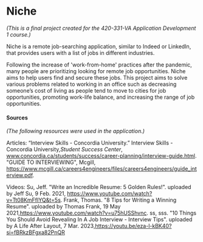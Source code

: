 # Niche
*(This is a final project created for the 420-331-VA Application Development 1 course.)* 

Niche is a remote job-searching application, similar to Indeed or LinkedIn, that provides users with a list of jobs in different industries. 

Following the increase of 'work-from-home' practices after the pandemic, many people are prioritizing looking for remote job opportunities. Niche aims to help users find and secure these jobs. 
This project aims to solve various problems related to working in an office such as decreasing someone’s cost of living as people tend to move to cities for job opportunities, promoting work-life balance, and increasing the range of job opportunities.

#### Sources
*(The following resources were used in the application.)* 

Articles:
  “Interview Skills - Concordia University.” Interview Skills - Concordia University,_Student Success Center_, www.concordia.ca/students/success/career-planning/interview-guide.html. 
  "GUIDE TO INTERVIEWING", Mcgill, https://www.mcgill.ca/careers4engineers/files/careers4engineers/guide_interview.pdf.
  
Videos:
  Su, Jeff. "Write an Incredible Resume: 5 Golden Rules!". uploaded by Jeff Su, 9 Feb. 2021, https://www.youtube.com/watch?v=Tt08KmFfIYQ&t=5s.
  Frank, Thomas. "8 Tips for Writing a Winning Resume". uploaded by Thomas Frank, 19 May 2021,https://www.youtube.com/watch?v=u75hUSShvnc.
  ss, sss. "10 Things You Should Avoid Revealing In A Job Interview - Interview Tips". uploaded by A Life After Layout, 7 Mar. 2023,https://youtu.be/eza-l-kBK40?si=fBRkzBFgxa82PnQR
